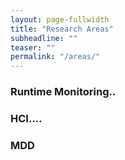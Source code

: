 ```yaml
---
layout: page-fullwidth
title: "Research Areas"
subheadline: ""
teaser: ""
permalink: "/areas/"
---
```



### Runtime Monitoring..

### HCI....

### MDD